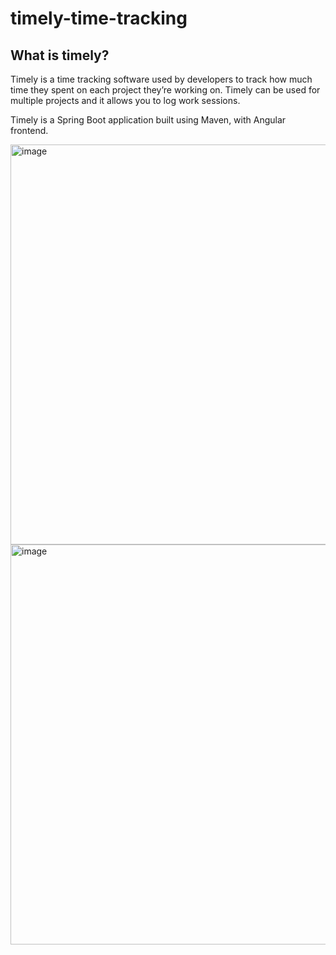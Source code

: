 # timely-time-tracking
## What is timely?
Timely is a time tracking software used by developers to track how much time they spent on
each project they’re working on. Timely can be used for multiple projects and it allows you to
log work sessions.

Timely is a Spring Boot application built using Maven, with Angular frontend.

<img width="640" alt="image" src="https://user-images.githubusercontent.com/80581909/196002980-8208684c-0825-4aca-9051-5a5fa421192f.png">
<img width="640" alt="image" src="https://user-images.githubusercontent.com/80581909/196003003-98caa1aa-07fe-4e8a-8aae-05b3b61a4007.png">
